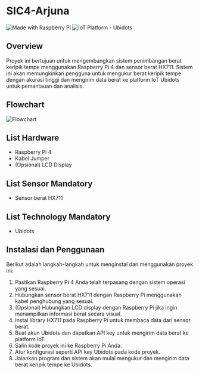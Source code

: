 # SIC4-Arjuna

![Made with Raspberry Pi](https://img.shields.io/badge/-Raspberry%20Pi-C51A4A?logo=Raspberry%20Pi&logoColor=white&labelColor=C51A4A)
![IoT Platform - Ubidots](https://img.shields.io/badge/IoT%20Platform-Ubidots-00ACD7.svg)

## Overview

Proyek ini bertujuan untuk mengembangkan sistem penimbangan berat keripik tempe menggunakan Raspberry Pi 4 dan sensor berat HX711. Sistem ini akan memungkinkan pengguna untuk mengukur berat keripik tempe dengan akurasi tinggi dan mengirim data berat ke platform IoT Ubidots untuk pemantauan dan analisis.

## Flowchart

![Flowchart](link_ke_flowchart)

## List Hardware

- Raspberry Pi 4
- Kabel Jumper 
- (Opsional) LCD Display

## List Sensor Mandatory

- Sensor berat HX711

## List Technology Mandatory

- Ubidots

## Instalasi dan Penggunaan

Berikut adalah langkah-langkah untuk menginstal dan menggunakan proyek ini:

1. Pastikan Raspberry Pi 4 Anda telah terpasang dengan sistem operasi yang sesuai.
2. Hubungkan sensor berat HX711 dengan Raspberry Pi menggunakan kabel penghubung yang sesuai.
3. (Opsional) Hubungkan LCD display dengan Raspberry Pi jika ingin menampilkan informasi berat secara visual.
4. Instal library HX711 pada Raspberry Pi untuk membaca data dari sensor berat.
5. Buat akun Ubidots dan dapatkan API key untuk mengirim data berat ke platform IoT.
6. Salin kode proyek ini ke Raspberry Pi Anda.
7. Atur konfigurasi seperti API key Ubidots pada kode proyek.
8. Jalankan program dan sistem akan mulai mengukur dan mengirim data berat keripik tempe ke Ubidots.
